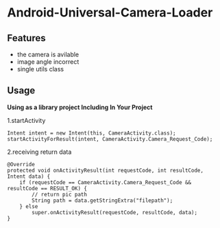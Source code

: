 
# Android-Universal-Camera-Loader #

## Features ##

- the camera is avilable
- image angle incorrect
- single utils class

## Usage ##

**Using as a library project Including In Your Project**

1.startActivity
``` android 
Intent intent = new Intent(this, CameraActivity.class);
startActivityForResult(intent, CameraActivity.Camera_Request_Code);
```

2.receiving return data
``` android
@Override
protected void onActivityResult(int requestCode, int resultCode, Intent data) {
    if (requestCode == CameraActivity.Camera_Request_Code && resultCode == RESULT_OK) {
        // return pic path
        String path = data.getStringExtra("filepath");
    } else
        super.onActivityResult(requestCode, resultCode, data);
}
```